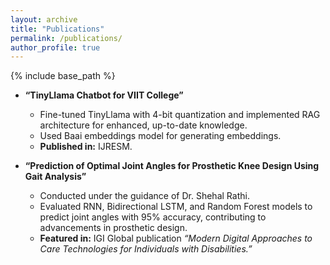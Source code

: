 ```yaml
---
layout: archive
title: "Publications"
permalink: /publications/
author_profile: true
---
```


{% include base_path %}


* **“TinyLlama Chatbot for VIIT College”**
  * Fine-tuned TinyLlama with 4-bit quantization and implemented RAG architecture for enhanced, up-to-date knowledge.
  * Used Baai embeddings model for generating embeddings.
  * **Published in:** IJRESM.

* **“Prediction of Optimal Joint Angles for Prosthetic Knee Design Using Gait Analysis”**
  * Conducted under the guidance of Dr. Shehal Rathi.
  * Evaluated RNN, Bidirectional LSTM, and Random Forest models to predict joint angles with 95% accuracy, contributing to advancements in prosthetic design.
  * **Featured in:** IGI Global publication *“Modern Digital Approaches to Care Technologies for Individuals with Disabilities.”*

